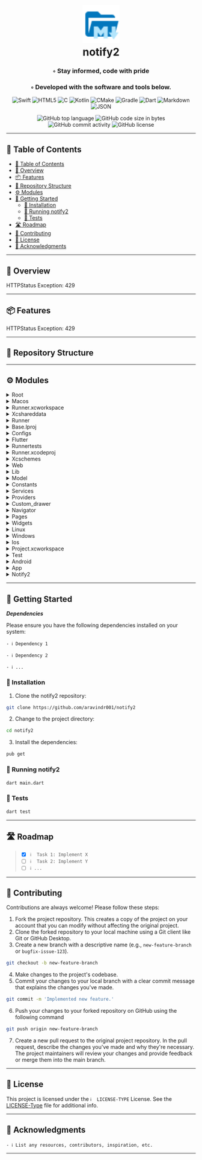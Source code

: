 <div align="center">
<h1 align="center">
<img src="https://raw.githubusercontent.com/PKief/vscode-material-icon-theme/ec559a9f6bfd399b82bb44393651661b08aaf7ba/icons/folder-markdown-open.svg" width="100" />
<br>notify2
</h1>
<h3>◦ Stay informed, code with pride</h3>
<h3>◦ Developed with the software and tools below.</h3>

<p align="center">
<img src="https://img.shields.io/badge/Swift-F05138.svg?style&logo=Swift&logoColor=white" alt="Swift" />
<img src="https://img.shields.io/badge/HTML5-E34F26.svg?style&logo=HTML5&logoColor=white" alt="HTML5" />
<img src="https://img.shields.io/badge/C-A8B9CC.svg?style&logo=C&logoColor=black" alt="C" />
<img src="https://img.shields.io/badge/Kotlin-7F52FF.svg?style&logo=Kotlin&logoColor=white" alt="Kotlin" />
<img src="https://img.shields.io/badge/CMake-064F8C.svg?style&logo=CMake&logoColor=white" alt="CMake" />

<img src="https://img.shields.io/badge/Gradle-02303A.svg?style&logo=Gradle&logoColor=white" alt="Gradle" />
<img src="https://img.shields.io/badge/Dart-0175C2.svg?style&logo=Dart&logoColor=white" alt="Dart" />
<img src="https://img.shields.io/badge/Markdown-000000.svg?style&logo=Markdown&logoColor=white" alt="Markdown" />
<img src="https://img.shields.io/badge/JSON-000000.svg?style&logo=JSON&logoColor=white" alt="JSON" />
</p>
<img src="https://img.shields.io/github/languages/top/aravindr001/notify2?style&color=5D6D7E" alt="GitHub top language" />
<img src="https://img.shields.io/github/languages/code-size/aravindr001/notify2?style&color=5D6D7E" alt="GitHub code size in bytes" />
<img src="https://img.shields.io/github/commit-activity/m/aravindr001/notify2?style&color=5D6D7E" alt="GitHub commit activity" />
<img src="https://img.shields.io/github/license/aravindr001/notify2?style&color=5D6D7E" alt="GitHub license" />
</div>

---

## 📖 Table of Contents
- [📖 Table of Contents](#-table-of-contents)
- [📍 Overview](#-overview)
- [📦 Features](#-features)
- [📂 Repository Structure](#-repository-structure)
- [⚙️ Modules](#modules)
- [🚀 Getting Started](#-getting-started)
    - [🔧 Installation](#-installation)
    - [🤖 Running notify2](#-running-notify2)
    - [🧪 Tests](#-tests)
- [🛣 Roadmap](#-roadmap)
- [🤝 Contributing](#-contributing)
- [📄 License](#-license)
- [👏 Acknowledgments](#-acknowledgments)

---


## 📍 Overview

HTTPStatus Exception: 429

---

## 📦 Features

HTTPStatus Exception: 429

---


## 📂 Repository Structure




---

## ⚙️ Modules

<details closed><summary>Root</summary>

| File                                                                                            | Summary                                                                                                                                                                                                                                                                             |
| ---                                                                                             | ---                                                                                                                                                                                                                                                                                 |
| [pubspec.yaml](https://github.com/aravindr001/notify2/blob/main/pubspec.yaml)                   | The code provided is a Flutter project called "notify2". It includes various dependencies for implementing features like animated splash screen, animated text, file picking, notifications, PDF viewing, and more. The project also contains assets such as images and animations. |
| [analysis_options.yaml](https://github.com/aravindr001/notify2/blob/main/analysis_options.yaml) | This code configures the Dart analyzer, which checks for errors, warnings, and lints in Dart code. It includes recommended lints for Flutter apps and allows customization of lint rules.                                                                                           |
| [pubspec.lock](https://github.com/aravindr001/notify2/blob/main/pubspec.lock)                   | HTTPStatus Exception: 400                                                                                                                                                                                                                                                           |
| [.metadata](https://github.com/aravindr001/notify2/blob/main/.metadata)                         | This code file is used by the Flutter tool to track project properties and assist with upgrades. It includes version information, project type, and metadata for the flutter migrate command. It also allows for specifying files that should be ignored by the migrate tool.       |

</details>

<details closed><summary>Macos</summary>

| File                                                                                | Summary                                                                                                                                                                                                                                                                                                                                                                  |
| ---                                                                                 | ---                                                                                                                                                                                                                                                                                                                                                                      |
| [Podfile](https://github.com/aravindr001/notify2/blob/main/macos/Podfile)           | This code sets up the configuration for a Flutter project to run on macOS. It includes the necessary setup for CocoaPods and integrates additional build settings.                                                                                                                                                                                                       |
| [Podfile.lock](https://github.com/aravindr001/notify2/blob/main/macos/Podfile.lock) | This code relies on three pods: flutter_local_notifications, FlutterMacOS, and path_provider_foundation, which provide various functionalities. The code also lists the dependencies and external sources for each pod. The spec checksums and podfile checksum are included to track changes and ensure consistency. The CocoaPods version used in this code is 1.12.1. |

</details>

<details closed><summary>Runner.xcworkspace</summary>

| File                                                                                                                           | Summary                                                                                                                                                                                                               |
| ---                                                                                                                            | ---                                                                                                                                                                                                                   |
| [contents.xcworkspacedata](https://github.com/aravindr001/notify2/blob/main/macos/Runner.xcworkspace/contents.xcworkspacedata) | This code provides a configuration file for an Xcode workspace. It references the main project and the Pods project, allowing for easy management of dependencies and project structure within the Xcode environment. |
| [contents.xcworkspacedata](https://github.com/aravindr001/notify2/blob/main/ios/Runner.xcworkspace/contents.xcworkspacedata)   | This code is an XML file defining a workspace for an Xcode project. It references the location of the Runner.xcodeproj file within the group.                                                                         |

</details>

<details closed><summary>Xcshareddata</summary>

| File                                                                                                                                                                | Summary                                                                                                                                                                                                                                          |
| ---                                                                                                                                                                 | ---                                                                                                                                                                                                                                              |
| [IDEWorkspaceChecks.plist](https://github.com/aravindr001/notify2/blob/main/macos/Runner.xcworkspace/xcshareddata/IDEWorkspaceChecks.plist)                         | This code is an XML property list file that sets the "IDEDidComputeMac32BitWarning" key to true, indicating that Xcode should issue a warning about 32-bit compatibility.                                                                        |
| [IDEWorkspaceChecks.plist](https://github.com/aravindr001/notify2/blob/main/macos/Runner.xcodeproj/project.xcworkspace/xcshareddata/IDEWorkspaceChecks.plist)       | This code is an XML file that includes a property list format used by Apple. It sets a specific key, "IDEDidComputeMac32BitWarning", to a boolean value of true, indicating that a Mac computer has computed a warning for 32-bit compatibility. |
| [WorkspaceSettings.xcsettings](https://github.com/aravindr001/notify2/blob/main/ios/Runner.xcworkspace/xcshareddata/WorkspaceSettings.xcsettings)                   | This code is an XML file that represents a property list (plist) with a single key-value pair. The key "PreviewsEnabled" is set to "false", indicating that previews are disabled.                                                               |
| [IDEWorkspaceChecks.plist](https://github.com/aravindr001/notify2/blob/main/ios/Runner.xcworkspace/xcshareddata/IDEWorkspaceChecks.plist)                           | This code is an XML plist file that sets the IDEDidComputeMac32BitWarning key to true in a dictionary. It likely enables a warning or notification related to macOS 32-bit compatibility in an integrated development environment (IDE).         |
| [WorkspaceSettings.xcsettings](https://github.com/aravindr001/notify2/blob/main/ios/Runner.xcodeproj/project.xcworkspace/xcshareddata/WorkspaceSettings.xcsettings) | This code is an XML file that defines a property list (plist). Its main functionality is to disable previews, as indicated by the "PreviewsEnabled" key being set to "false".                                                                    |
| [IDEWorkspaceChecks.plist](https://github.com/aravindr001/notify2/blob/main/ios/Runner.xcodeproj/project.xcworkspace/xcshareddata/IDEWorkspaceChecks.plist)         | The code defines a property list (XML) file that sets a flag to enable a warning for computing in 32-bit mode in the Apple IDE.                                                                                                                  |

</details>

<details closed><summary>Runner</summary>

| File                                                                                                                 | Summary                                                                                                                                                                                                                                                                                                                                                                            |
| ---                                                                                                                  | ---                                                                                                                                                                                                                                                                                                                                                                                |
| [Release.entitlements](https://github.com/aravindr001/notify2/blob/main/macos/Runner/Release.entitlements)           | This code is an XML property list file with a sandbox configuration for an Apple application. It indicates that the application is running in a secured sandbox environment provided by Apple, which restricts access to certain resources for security purposes.                                                                                                                  |
| [MainFlutterWindow.swift](https://github.com/aravindr001/notify2/blob/main/macos/Runner/MainFlutterWindow.swift)     | This code defines a custom NSWindow subclass that initializes a FlutterViewController and sets it as the content view controller of the window. It also registers any generated plugins with the FlutterViewController.                                                                                                                                                            |
| [Info.plist](https://github.com/aravindr001/notify2/blob/main/macos/Runner/Info.plist)                               | This code is an XML document that represents the information about the application's bundle and settings. It includes details such as application name, version, icon file, required macOS version, and copyright information. This file is crucial for configuring the application's properties and behavior.                                                                     |
| [AppDelegate.swift](https://github.com/aravindr001/notify2/blob/main/macos/Runner/AppDelegate.swift)                 | This code defines an app delegate subclass that manages the macOS application lifecycle. It includes a function that determines if the application should automatically quit when its last window is closed.                                                                                                                                                                       |
| [DebugProfile.entitlements](https://github.com/aravindr001/notify2/blob/main/macos/Runner/DebugProfile.entitlements) | This code is an XML file that defines a set of security-related settings on an Apple macOS system. It enables app sandboxing, allows just-in-time compilation, and permits network server connections for the specific application.                                                                                                                                                |
| [flutter_window.h](https://github.com/aravindr001/notify2/blob/main/windows/runner/flutter_window.h)                 | The code defines a FlutterWindow class that serves as a host for a Flutter view in a Win32 environment. It creates and manages a FlutterViewController instance, which represents the Flutter app running inside the Win32 window. The DartProject object specifies the Flutter project to run. The class handles window creation, destruction, and message handling.              |
| [utils.h](https://github.com/aravindr001/notify2/blob/main/windows/runner/utils.h)                                   | This code defines three utility functions: 1. CreateAndAttachConsole() creates a console and redirects stdout and stderr to it.2. Utf8FromUtf16() takes a null-terminated UTF-16 string and returns the corresponding UTF-8 string.3. GetCommandLineArguments() returns the command line arguments as a vector of UTF-8 strings.                                                   |
| [win32_window.cpp](https://github.com/aravindr001/notify2/blob/main/windows/runner/win32_window.cpp)                 | This code defines a Win32 window class and provides functionalities for creating, showing, and managing Win32 windows. It also supports dark mode window decorations and handles window messages.                                                                                                                                                                                  |
| [win32_window.h](https://github.com/aravindr001/notify2/blob/main/windows/runner/win32_window.h)                     | The code defines a class, `Win32Window`, which represents a high DPI-aware window in a Win32 application. It provides functions for creating, showing, and destroying the window, as well as handling window messages. It also allows customization for handling specific events and properties of the window.                                                                     |
| [CMakeLists.txt](https://github.com/aravindr001/notify2/blob/main/windows/runner/CMakeLists.txt)                     | This code sets up a C++ project that uses Flutter for building a Windows application. It includes necessary dependencies, compiles source files, applies build settings, and incorporates Flutter tools for the build process.                                                                                                                                                     |
| [runner.exe.manifest](https://github.com/aravindr001/notify2/blob/main/windows/runner/runner.exe.manifest)           | This code defines a manifest file that provides compatibility settings for an application. It specifies the DPI awareness level and lists supported operating systems, including Windows 7 through 11, ensuring proper rendering on different Windows versions. The manifest helps the application adapt to different DPI settings and remain compatible across Windows platforms. |
| [main.cpp](https://github.com/aravindr001/notify2/blob/main/windows/runner/main.cpp)                                 | This code initializes a Flutter project and creates a Win32 window. It handles the main message loop for the window and ensures proper initialization and cleanup of COM objects. The code also sets up console attachment for debugging purposes.                                                                                                                                 |
| [utils.cpp](https://github.com/aravindr001/notify2/blob/main/windows/runner/utils.cpp)                               | This code provides functions for creating and attaching a console window, retrieving command line arguments, and converting UTF-16 strings to UTF-8. It utilizes Windows API functions and Flutter desktop integration to ensure compatibility and efficient execution.                                                                                                            |
| [resource.h](https://github.com/aravindr001/notify2/blob/main/windows/runner/resource.h)                             | This code contains resource definitions for an application, including an icon. It also defines default values for new objects like resources and controls. The code is generated by Microsoft Visual C++ and is used to configure and manage resources in the application.                                                                                                         |
| [flutter_window.cpp](https://github.com/aravindr001/notify2/blob/main/windows/runner/flutter_window.cpp)             | This code initializes a Flutter window by creating a FlutterViewController and registering plugins. It handles window messages and ensures the window is shown.                                                                                                                                                                                                                    |
| [Runner.rc](https://github.com/aravindr001/notify2/blob/main/windows/runner/Runner.rc)                               | This code is part of a Microsoft Visual C++ resource script and defines various resources for an application. It includes definitions for icons, version information, and other resource strings. The code is organized to support multiple languages, with English (United States) resources included in this example.                                                            |
| [Info.plist](https://github.com/aravindr001/notify2/blob/main/ios/Runner/Info.plist)                                 | This code is an XML property list file used in iOS app development. It defines various settings for the app, such as its display name, executable, bundle identifier, version, and supported orientations. It also includes settings for the launch and main storyboards and enables certain features like CADisplayLink frame duration and indirect input events.                 |
| [AppDelegate.swift](https://github.com/aravindr001/notify2/blob/main/ios/Runner/AppDelegate.swift)                   | This code is responsible for integrating Flutter with UIKit. It sets up the Flutter framework's plugins and initializes the Flutter app within the UIKit environment during the iOS app launch.                                                                                                                                                                                    |
| [Runner-Bridging-Header.h](https://github.com/aravindr001/notify2/blob/main/ios/Runner/Runner-Bridging-Header.h)     | The code is importing the necessary plugin registrations to enable the use of generated plugins in the application. This functionality allows for the seamless integration of external modules or features into the codebase, increasing versatility and enhancing the overall capabilities of the application.                                                                    |

</details>

<details closed><summary>Base.lproj</summary>

| File                                                                                                                      | Summary                                                                                                                                                                                                                                                                                            |
| ---                                                                                                                       | ---                                                                                                                                                                                                                                                                                                |
| [MainMenu.xib](https://github.com/aravindr001/notify2/blob/main/macos/Runner/Base.lproj/MainMenu.xib)                     | HTTPStatus Exception: 400                                                                                                                                                                                                                                                                          |
| [LaunchScreen.storyboard](https://github.com/aravindr001/notify2/blob/main/ios/Runner/Base.lproj/LaunchScreen.storyboard) | This code is an XML file that represents a storyboard, specifically for an iOS app. It defines a view controller with a background image and sets up constraints for the image's position on the screen. The image itself is referenced from a resource bundle included in the app.                |
| [Main.storyboard](https://github.com/aravindr001/notify2/blob/main/ios/Runner/Base.lproj/Main.storyboard)                 | This code is an XML document representing a storyboard file in the iOS development environment. It defines a single scene with a FlutterViewController and sets its initial properties, including its frame and background color. The code is used for visual layout and navigation in an iOS app. |

</details>

<details closed><summary>Configs</summary>

| File                                                                                                         | Summary                                                                                                                                                                                                                                                 |
| ---                                                                                                          | ---                                                                                                                                                                                                                                                     |
| [Release.xcconfig](https://github.com/aravindr001/notify2/blob/main/macos/Runner/Configs/Release.xcconfig)   | The code includes external configurations for Flutter and warnings. Its primary purpose is to provide precise and concise settings for the Flutter project, while also ensuring that appropriate warning settings are applied during the build process. |
| [AppInfo.xcconfig](https://github.com/aravindr001/notify2/blob/main/macos/Runner/Configs/AppInfo.xcconfig)   | This code snippet defines application-level settings for the Runner target in a Flutter project. It includes the application's name, bundle identifier, and copyright information.                                                                      |
| [Debug.xcconfig](https://github.com/aravindr001/notify2/blob/main/macos/Runner/Configs/Debug.xcconfig)       | The code includes Flutter debugging configuration settings and custom warning configuration settings.                                                                                                                                                   |
| [Warnings.xcconfig](https://github.com/aravindr001/notify2/blob/main/macos/Runner/Configs/Warnings.xcconfig) | The code includes various compiler flags and warning options to enforce strict coding practices and catch potential issues during compilation. This helps improve code quality and prevent bugs and errors.                                             |

</details>

<details closed><summary>Flutter</summary>

| File                                                                                                                              | Summary                                                                                                                                                                                                                                                            |
| ---                                                                                                                               | ---                                                                                                                                                                                                                                                                |
| [GeneratedPluginRegistrant.swift](https://github.com/aravindr001/notify2/blob/main/macos/Flutter/GeneratedPluginRegistrant.swift) | This code imports and registers multiple plugins for a Flutter macOS project. These plugins provide functionalities like device information, local notifications, file path handling, PDF viewing, and URL launching.                                              |
| [Flutter-Release.xcconfig](https://github.com/aravindr001/notify2/blob/main/macos/Flutter/Flutter-Release.xcconfig)               | The code includes external configuration files for supporting and running the Flutter runner. It ensures proper integration and settings for the Flutter project in the iOS Xcode environment.                                                                     |
| [Flutter-Debug.xcconfig](https://github.com/aravindr001/notify2/blob/main/macos/Flutter/Flutter-Debug.xcconfig)                   | This code utilizes configuration files to support targeting a specific module in a complex iOS project, ensuring accurate debugging and generating Flutter-based content efficiently.                                                                              |
| [generated_plugin_registrant.h](https://github.com/aravindr001/notify2/blob/main/linux/flutter/generated_plugin_registrant.h)     | This code generates a header file that provides a function for registering Flutter plugins with the Flutter engine on Linux.                                                                                                                                       |
| [generated_plugin_registrant.cc](https://github.com/aravindr001/notify2/blob/main/linux/flutter/generated_plugin_registrant.cc)   | This code generates a registration file for a plugin in a Flutter application. It imports the necessary plugin files and registers the UrlLauncherPlugin with the Flutter plugin registry.                                                                         |
| [CMakeLists.txt](https://github.com/aravindr001/notify2/blob/main/linux/flutter/CMakeLists.txt)                                   | This code is responsible for handling the build steps for a Flutter project on Linux. It sets system dependencies, includes the Flutter library, and defines target dependencies.                                                                                  |
| [generated_plugins.cmake](https://github.com/aravindr001/notify2/blob/main/linux/flutter/generated_plugins.cmake)                 | This code is designed to facilitate the integration of Flutter plugins in a Linux environment. It dynamically adds plugin libraries to the project, sets up necessary dependencies, and bundles them for implementation.                                           |
| [generated_plugin_registrant.h](https://github.com/aravindr001/notify2/blob/main/windows/flutter/generated_plugin_registrant.h)   | This code generates a plugin registrant file for Flutter, which is responsible for registering all the plugins used in a Flutter application. It uses a PluginRegistry object to register the plugins.                                                             |
| [generated_plugin_registrant.cc](https://github.com/aravindr001/notify2/blob/main/windows/flutter/generated_plugin_registrant.cc) | This code is responsible for registering and initializing three plugins: PermissionHandlerWindowsPlugin, SyncfusionPdfviewerWindowsPlugin, and UrlLauncherWindows. It ensures that the plugins are properly connected to the Flutter framework for use in Windows. |
| [CMakeLists.txt](https://github.com/aravindr001/notify2/blob/main/windows/flutter/CMakeLists.txt)                                 | This code performs the build steps required for Flutter development on Windows. It includes the configuration, defines the Flutter library and wrapper, and sets up the Flutter tool backend for building and assembling the project.                              |
| [generated_plugins.cmake](https://github.com/aravindr001/notify2/blob/main/windows/flutter/generated_plugins.cmake)               | This code section lists and includes Windows plugins for a Flutter project. It also adds necessary libraries and targets for the plugins. The code allows seamless integration of these plugins into the Flutter application.                                      |
| [Release.xcconfig](https://github.com/aravindr001/notify2/blob/main/ios/Flutter/Release.xcconfig)                                 | The code includes requisite support files for the Pods in the Runner project, as well as an additional Generated.xcconfig file.                                                                                                                                    |
| [Debug.xcconfig](https://github.com/aravindr001/notify2/blob/main/ios/Flutter/Debug.xcconfig)                                     | These code lines include configuration files for supporting targets and debugging in a specific Pod setup, ensuring compatibility and providing necessary settings for the Runner project.                                                                         |
| [AppFrameworkInfo.plist](https://github.com/aravindr001/notify2/blob/main/ios/Flutter/AppFrameworkInfo.plist)                     | This code is an XML Property List file that contains metadata about an iOS app, including its bundle identifier, version number, minimum required OS version, and other information needed for app deployment and execution on iOS devices.                        |

</details>

<details closed><summary>Runnertests</summary>

| File                                                                                                      | Summary                                                                                                                                                                                                                                                                                      |
| ---                                                                                                       | ---                                                                                                                                                                                                                                                                                          |
| [RunnerTests.swift](https://github.com/aravindr001/notify2/blob/main/macos/RunnerTests/RunnerTests.swift) | The code is a placeholder for writing tests for the Runner application in Flutter for macOS using XCTest. The testExample() function is intended for adding tests to validate the functionality of the Runner application. It serves as a starting point to write tests for the application. |
| [RunnerTests.swift](https://github.com/aravindr001/notify2/blob/main/ios/RunnerTests/RunnerTests.swift)   | This code defines a unit test class in Swift for the Runner application in Flutter. It includes a single example test case for now. These tests ensure the reliability and functionality of the application.                                                                                 |

</details>

<details closed><summary>Runner.xcodeproj</summary>

| File                                                                                                       | Summary                   |
| ---                                                                                                        | ---                       |
| [project.pbxproj](https://github.com/aravindr001/notify2/blob/main/macos/Runner.xcodeproj/project.pbxproj) | HTTPStatus Exception: 400 |
| [project.pbxproj](https://github.com/aravindr001/notify2/blob/main/ios/Runner.xcodeproj/project.pbxproj)   | HTTPStatus Exception: 400 |

</details>

<details closed><summary>Xcschemes</summary>

| File                                                                                                                              | Summary                                                                                                                                                                                                                                                                |
| ---                                                                                                                               | ---                                                                                                                                                                                                                                                                    |
| [Runner.xcscheme](https://github.com/aravindr001/notify2/blob/main/macos/Runner.xcodeproj/xcshareddata/xcschemes/Runner.xcscheme) | The code defines a scheme for building, testing, profiling, analyzing, and archiving an Xcode project. It specifies the buildable references, build configurations, and launch settings.                                                                               |
| [Runner.xcscheme](https://github.com/aravindr001/notify2/blob/main/ios/Runner.xcodeproj/xcshareddata/xcschemes/Runner.xcscheme)   | This code represents an Xcode scheme file that defines build, test, launch, profile, analyze, and archive actions for an iOS project called "Runner." The file specifies build configurations, references to buildable products, and various settings for each action. |

</details>

<details closed><summary>Web</summary>

| File                                                                          | Summary                                                                                                                                                                                    |
| ---                                                                           | ---                                                                                                                                                                                        |
| [index.html](https://github.com/aravindr001/notify2/blob/main/web/index.html) | This code is an HTML template for a Flutter project. It sets the base href for the app, includes necessary meta tags and icons for iOS, and initializes the Flutter engine to run the app. |

</details>

<details closed><summary>Lib</summary>

| File                                                                                  | Summary                                                                                                                                                                                                                                                                                                                          |
| ---                                                                                   | ---                                                                                                                                                                                                                                                                                                                              |
| [boxes.dart](https://github.com/aravindr001/notify2/blob/main/lib/boxes.dart)         | This code imports and initializes Hive, a lightweight and efficient local database solution. It defines two Box instances-"keywords" and "notifications"-to manage data storage, retrieval, and manipulation.                                                                                                                    |
| [main.dart](https://github.com/aravindr001/notify2/blob/main/lib/main.dart)           | This code sets up and initializes the required dependencies for a notification app. It handles requesting notifications permissions, initializes Hive database, registers adapter for NotificationDataModel, opens Hive boxes for keywords and notifications, and sets up the app UI with a material theme and splash screen.    |
| [app_theme.dart](https://github.com/aravindr001/notify2/blob/main/lib/app_theme.dart) | This code defines a customizable app theme for a Flutter application, including colors and text styles. It also provides a TextTheme object, which maps different text styles to specific typography elements like headings and captions. The code aims to provide a unified and consistent visual design for the app interface. |

</details>

<details closed><summary>Model</summary>

| File                                                                                                  | Summary                                                                                                                                                                                                                                                                                                                                                                 |
| ---                                                                                                   | ---                                                                                                                                                                                                                                                                                                                                                                     |
| [homelist.dart](https://github.com/aravindr001/notify2/blob/main/lib/model/homelist.dart)             | The code defines a class called HomeList that represents a list of home screen options in a Flutter application. Each option has an image path, a name, and a navigateScreen property, which determines the widget to be displayed when the option is selected. This code provides functionality for navigating to a chat bot screen, a PDF screen, and a chats screen. |
| [models_model.dart](https://github.com/aravindr001/notify2/blob/main/lib/model/models_model.dart)     | The code defines a ModelsModel class with properties like id, created, and root. It includes a constructor to initialize the model, a factory method to parse JSON and create model instances, and a static method to convert a model snapshot into a list of ModelsModel objects.                                                                                      |
| [chat_model.dart](https://github.com/aravindr001/notify2/blob/main/lib/model/chat_model.dart)         | The ChatModel class is a data model that represents a chat message. It has two properties: "msg" for the message content, and "chatIndex" for the index of the chat. With a constructor and a factory method, it can easily convert JSON data into an instance of the ChatModel class.                                                                                  |
| [notification.dart](https://github.com/aravindr001/notify2/blob/main/lib/model/notification.dart)     | This code defines a data model class for storing notification data. It uses Hive library for serialization and deserialization. The class has fields for title, text, package name, and creation timestamp.                                                                                                                                                             |
| [notification.g.dart](https://github.com/aravindr001/notify2/blob/main/lib/model/notification.g.dart) | This code is a generated TypeAdapter for the NotificationDataModel class. It provides methods to read and write instances of this class to a binary format. It specifies how the object fields should be serialized and deserialized.                                                                                                                                   |

</details>

<details closed><summary>Constants</summary>

| File                                                                                              | Summary                                                                                                                                                                                            |
| ---                                                                                               | ---                                                                                                                                                                                                |
| [api_consts.dart](https://github.com/aravindr001/notify2/blob/main/lib/constants/api_consts.dart) | This code sets the base URL and the API key for connecting to the OpenAI API. It provides the essential information required to initialize and authenticate API calls in subsequent code segments. |

</details>

<details closed><summary>Services</summary>

| File                                                                                                             | Summary                                                                                                                                                                                                                                                                                                                                                                                            |
| ---                                                                                                              | ---                                                                                                                                                                                                                                                                                                                                                                                                |
| [assets_manager.dart](https://github.com/aravindr001/notify2/blob/main/lib/services/assets_manager.dart)         | The code defines an AssetsManager class with static variables that store paths to various image files and an animation file used for loading.                                                                                                                                                                                                                                                      |
| [local_notification.dart](https://github.com/aravindr001/notify2/blob/main/lib/services/local_notification.dart) | This code snippet defines a class called "LocalNotification" that provides functions to initialize and show local notifications using the Flutter Local Notifications plugin. The "initialize" function sets up the necessary settings for notifications on both Android and iOS platforms, while the "showBigTextNotification" function displays a notification with a given title and body text. |
| [api_service.dart](https://github.com/aravindr001/notify2/blob/main/lib/services/api_service.dart)               | The code provides functionality for making API requests to fetch models, sending messages using ChatGPT API, and sending generic messages. It also handles error cases and parses the response data into appropriate models.                                                                                                                                                                       |

</details>

<details closed><summary>Providers</summary>

| File                                                                                                        | Summary                                                                                                                                                                                                                                                                                                                       |
| ---                                                                                                         | ---                                                                                                                                                                                                                                                                                                                           |
| [models_provider.dart](https://github.com/aravindr001/notify2/blob/main/lib/providers/models_provider.dart) | The ModelsProvider class is responsible for managing the current and available AI models. It provides a method to get all the available models from an API and another method to set the current model. These functionalities are important for the overall functioning of the application.                                   |
| [chats_provider.dart](https://github.com/aravindr001/notify2/blob/main/lib/providers/chats_provider.dart)   | This code defines a ChatProvider class that manages a list of chat messages. It provides methods to add user messages and send them to an API. The API service retrieves responses based on the message and chosen model id. The code also uses the ChangeNotifier class to notify listeners of any changes in the chat list. |

</details>

<details closed><summary>Custom_drawer</summary>

| File                                                                                                                          | Summary                                                                                                                                                                                                                                                                                                           |
| ---                                                                                                                           | ---                                                                                                                                                                                                                                                                                                               |
| [drawer_user_controller.dart](https://github.com/aravindr001/notify2/blob/main/lib/custom_drawer/drawer_user_controller.dart) | The code provides a customizable drawer controller widget for Flutter apps. It supports animation, scrolling, and user interaction to open and close the drawer. It also allows users to define their own menu view and uses a side panel for navigation. The code ensures a seamless and smooth user experience. |
| [home_drawer.dart](https://github.com/aravindr001/notify2/blob/main/lib/custom_drawer/home_drawer.dart)                       | This code implements a responsive home drawer menu with multiple options. It uses Flutter's Material Design elements and allows for navigation between different screens. It also includes animations and styling for a visually appealing user interface.                                                        |

</details>

<details closed><summary>Navigator</summary>

| File                                                                                  | Summary                                                                                                                                                                                                                                                                     |
| ---                                                                                   | ---                                                                                                                                                                                                                                                                         |
| [chat.dart](https://github.com/aravindr001/notify2/blob/main/lib/navigator/chat.dart) | The code initializes a Flutter ChatBot application by providing chat functionalities. It uses providers to manage the state of chat models and chat data, and implements a multi-provider setup. The code also sets up the main UI elements and themes for the application. |

</details>

<details closed><summary>Pages</summary>

| File                                                                                                                  | Summary                                                                                                                                                                                                                                                                                                                                                                                                                                                                        |
| ---                                                                                                                   | ---                                                                                                                                                                                                                                                                                                                                                                                                                                                                            |
| [chat_noti.dart](https://github.com/aravindr001/notify2/blob/main/lib/pages/chat_noti.dart)                           | The code represents a chat screen in a messaging app. It includes functionalities such as displaying chat messages, sending messages, and showing typing indicators. It utilizes various Flutter widgets, providers, controllers, and focus nodes to manage message input and display.                                                                                                                                                                                         |
| [message_screen.dart](https://github.com/aravindr001/notify2/blob/main/lib/pages/message_screen.dart)                 | This code defines a message screen in a Flutter app. It utilizes Hive to store and retrieve notifications. The screen displays a list of notifications in a ListView, with each item showing the notification title, text, package name, and creation time. The notifications are displayed in reverse order with a divider between them.                                                                                                                                      |
| [pdf_screen.dart](https://github.com/aravindr001/notify2/blob/main/lib/pages/pdf_screen.dart)                         | This code is a Flutter application that allows users to select and summarize PDF files using an AI model. It uses the File Picker package to select the PDF file, the SfPdfViewer package to display the file, and the ReadPdfText package to extract the text from the PDF. It also uses an API to send the extracted text to an AI model for summarization. The summarized text is then displayed to the user.                                                               |
| [navigation_home_screen.dart](https://github.com/aravindr001/notify2/blob/main/lib/pages/navigation_home_screen.dart) | The code is a Flutter app that serves as a navigation home screen. It includes a custom drawer and different screens that can be accessed through the drawer. The screens include a home screen, a keyword screen, and an about screen. The app allows users to switch between these screens based on the selected option in the drawer. The code also includes some commented out sections that are not currently in use.                                                     |
| [about_screen.dart](https://github.com/aravindr001/notify2/blob/main/lib/pages/about_screen.dart)                     | The code defines a screen in a Flutter app called AboutScreen. It constructs a blank screen using the Placeholder widget.                                                                                                                                                                                                                                                                                                                                                      |
| [keyword_screen.dart](https://github.com/aravindr001/notify2/blob/main/lib/pages/keyword_screen.dart)                 | This code is a Flutter application that allows users to add and view a list of keywords. The app uses Hive as the database for storing the keywords. The KeyScreen widget displays the keywords in a ListView, allowing users to delete individual keywords. It also provides a FloatingActionButton for adding new keywords using a dialog box.                                                                                                                               |
| [home_screen.dart](https://github.com/aravindr001/notify2/blob/main/lib/pages/home_screen.dart)                       | This code is for a Flutter app that listens to phone notifications and displays them in a grid view. It uses the flutter_notification_listener plugin to handle notifications and the flutter_local_notifications plugin to show local notifications. The code also includes functionalities for starting and stopping the notification listener service and handling different types of notifications. It has a responsive design and uses animations for smooth transitions. |
| [chat_screen.dart](https://github.com/aravindr001/notify2/blob/main/lib/pages/chat_screen.dart)                       | This code is a Flutter application that listens for notifications from messaging apps and displays them in a chat-like interface. It utilizes the Flutter Local Notifications plugin to show local notifications when certain keywords are mentioned in the messages. The code also includes functionality to start and stop the notification listening service. There is also a pop-up menu with options for managing synonyms, settings, and logout.                         |
| [splash_screen.dart](https://github.com/aravindr001/notify2/blob/main/lib/pages/splash_screen.dart)                   | The code defines a SplashScreen that uses the animated_splash_screen package to display a fading transition splash screen with an image. Once the splash screen finishes, it navigates to the NavigationHomeScreen using a left-to-right page transition. The splash image size is set to 200.                                                                                                                                                                                 |
| [home_drawer.dart](https://github.com/aravindr001/notify2/blob/main/lib/pages/home_drawer.dart)                       | The code is for a Flutter widget called HomeDrawer, which is a custom drawer widget for a mobile app. It provides navigation options with icons and labels, as well as a sign-out option. The drawer uses animations for visual enhancements. It allows the user to switch between different screens within the app by selecting the desired option in the drawer.                                                                                                             |

</details>

<details closed><summary>Widgets</summary>

| File                                                                                              | Summary                                                                                                                                                                                                                                                                                                                                                        |
| ---                                                                                               | ---                                                                                                                                                                                                                                                                                                                                                            |
| [text_widget.dart](https://github.com/aravindr001/notify2/blob/main/lib/widgets/text_widget.dart) | The code defines a reusable TextWidget class in Flutter that creates a text element. It allows customization of label, font size, color, and font weight. It defaults to a black color and medium font weight.                                                                                                                                                 |
| [chat_widget.dart](https://github.com/aravindr001/notify2/blob/main/lib/widgets/chat_widget.dart) | The `ChatWidget` class is a Flutter widget that displays a chat message. It can either show the message as a plain text or animate it using the `AnimatedTextKit` widget. The appearance of the widget depends on the `chatIndex` and `shouldAnimate` properties. The widget also includes an image and can display icons for liking or disliking the message. |
| [backwidget.dart](https://github.com/aravindr001/notify2/blob/main/lib/widgets/backwidget.dart)   | The code defines a "Back" widget that is a button with an arrow icon. When pressed, it navigates the user back to the "NavigationHomeScreen" using Flutter's navigation functionality. The button is styled with a black color. This widget can be used to provide a back button functionality in a Flutter application.                                       |

</details>

<details closed><summary>Linux</summary>

| File                                                                                          | Summary                                                                                                                                                                                                                                                                                                                             |
| ---                                                                                           | ---                                                                                                                                                                                                                                                                                                                                 |
| [my_application.h](https://github.com/aravindr001/notify2/blob/main/linux/my_application.h)   | This code is for creating a new Flutter-based application using GTK. It defines a class called MyApplication and provides a function called my_application_new() to create a new instance of this class. This code is responsible for setting up the base structure and functionality required for a Flutter application using GTK. |
| [main.cc](https://github.com/aravindr001/notify2/blob/main/linux/main.cc)                     | The code initializes an instance of MyApplication and runs it with the provided arguments. This allows the application to execute its core functionalities as defined in the MyApplication class.                                                                                                                                   |
| [CMakeLists.txt](https://github.com/aravindr001/notify2/blob/main/linux/CMakeLists.txt)       | This code sets up a CMake project for a Flutter-based application. It includes build configurations, dependencies, and installation instructions for the application and its associated resources. The code handles the compilation and bundling of necessary Flutter libraries and plugins.                                        |
| [my_application.cc](https://github.com/aravindr001/notify2/blob/main/linux/my_application.cc) | This code defines a GTK application that displays a window with a Flutter view. It handles the activation of the application, sets up the window with a header bar or title bar depending on the window manager, and registers Flutter plugins.                                                                                     |

</details>

<details closed><summary>Windows</summary>

| File                                                                                      | Summary                                                                                                                                                                                                                  |
| ---                                                                                       | ---                                                                                                                                                                                                                      |
| [CMakeLists.txt](https://github.com/aravindr001/notify2/blob/main/windows/CMakeLists.txt) | The code sets up project-level configuration, defines build options, compiles code with standard settings, includes Flutter libraries, builds plugins, and handles installation of the application and its dependencies. |

</details>

<details closed><summary>Ios</summary>

| File                                                                    | Summary                                                                                                                                                                                                                                                                                                |
| ---                                                                     | ---                                                                                                                                                                                                                                                                                                    |
| [Podfile](https://github.com/aravindr001/notify2/blob/main/ios/Podfile) | This code is a configuration file written in Ruby for integrating Flutter into an iOS project using CocoaPods. It sets up the iOS target, installs Flutter dependencies, and configures build settings for the iOS project. The code also disables CocoaPods analytics for improved build performance. |

</details>

<details closed><summary>Project.xcworkspace</summary>

| File                                                                                                                                           | Summary                                                                                           |
| ---                                                                                                                                            | ---                                                                                               |
| [contents.xcworkspacedata](https://github.com/aravindr001/notify2/blob/main/ios/Runner.xcodeproj/project.xcworkspace/contents.xcworkspacedata) | This code represents an XML workspace configuration file. It contains a file reference to itself. |

</details>

<details closed><summary>Test</summary>

| File                                                                                       | Summary                                                                                                                                                                                                                                                                                            |
| ---                                                                                        | ---                                                                                                                                                                                                                                                                                                |
| [widget_test.dart](https://github.com/aravindr001/notify2/blob/main/test/widget_test.dart) | This code represents a basic Flutter widget test. It verifies that a counter starts at 0, increments when tapping a button, and updates the UI accordingly. The test utilizes the `flutter_test` package and the `WidgetTester` utility to perform interactions and assertions on the widget tree. |

</details>

<details closed><summary>Android</summary>

| File                                                                                        | Summary                                                                                                                                                                                                                                              |
| ---                                                                                         | ---                                                                                                                                                                                                                                                  |
| [settings.gradle](https://github.com/aravindr001/notify2/blob/main/android/settings.gradle) | The code provides settings and plugins necessary for integrating Flutter into a Gradle-powered Android project. It retrieves the Flutter SDK path, includes the Flutter Gradle plugin, and applies necessary configurations for Flutter app plugins. |
| [build.gradle](https://github.com/aravindr001/notify2/blob/main/android/build.gradle)       | This code configures build dependencies and sets up build directories for a Gradle project.                                                                                                                                                          |

</details>

<details closed><summary>App</summary>

| File                                                                                      | Summary                                                                                                                                                                                                                   |
| ---                                                                                       | ---                                                                                                                                                                                                                       |
| [build.gradle](https://github.com/aravindr001/notify2/blob/main/android/app/build.gradle) | This code configures the Android build properties for a Flutter application, including setting the application ID, compile version, and signing configuration. It also enables Kotlin and sets up the source directories. |

</details>

<details closed><summary>Notify2</summary>

| File                                                                                                                                | Summary                                                                                                                                                                                                                           |
| ---                                                                                                                                 | ---                                                                                                                                                                                                                               |
| [MainActivity.kt](https://github.com/aravindr001/notify2/blob/main/android/app/src/main/kotlin/com/example/notify2/MainActivity.kt) | The code is a basic boilerplate for a Flutter app's MainActivity, initializing the FlutterActivity class and extending it for embedding the app in an Android activity. It serves as the entry point for the Flutter application. |

</details>

---

## 🚀 Getting Started

***Dependencies***

Please ensure you have the following dependencies installed on your system:

`- ℹ️ Dependency 1`

`- ℹ️ Dependency 2`

`- ℹ️ ...`

### 🔧 Installation

1. Clone the notify2 repository:
```sh
git clone https://github.com/aravindr001/notify2
```

2. Change to the project directory:
```sh
cd notify2
```

3. Install the dependencies:
```sh
pub get
```

### 🤖 Running notify2

```sh
dart main.dart
```

### 🧪 Tests
```sh
dart test
```

---


## 🛣 Roadmap

> - [X] `ℹ️  Task 1: Implement X`
> - [ ] `ℹ️  Task 2: Implement Y`
> - [ ] `ℹ️ ...`


---

## 🤝 Contributing

Contributions are always welcome! Please follow these steps:
1. Fork the project repository. This creates a copy of the project on your account that you can modify without affecting the original project.
2. Clone the forked repository to your local machine using a Git client like Git or GitHub Desktop.
3. Create a new branch with a descriptive name (e.g., `new-feature-branch` or `bugfix-issue-123`).
```sh
git checkout -b new-feature-branch
```
4. Make changes to the project's codebase.
5. Commit your changes to your local branch with a clear commit message that explains the changes you've made.
```sh
git commit -m 'Implemented new feature.'
```
6. Push your changes to your forked repository on GitHub using the following command
```sh
git push origin new-feature-branch
```
7. Create a new pull request to the original project repository. In the pull request, describe the changes you've made and why they're necessary.
The project maintainers will review your changes and provide feedback or merge them into the main branch.

---

## 📄 License

This project is licensed under the `ℹ️  LICENSE-TYPE` License. See the [LICENSE-Type](LICENSE) file for additional info.

---

## 👏 Acknowledgments

`- ℹ️ List any resources, contributors, inspiration, etc.`

---
